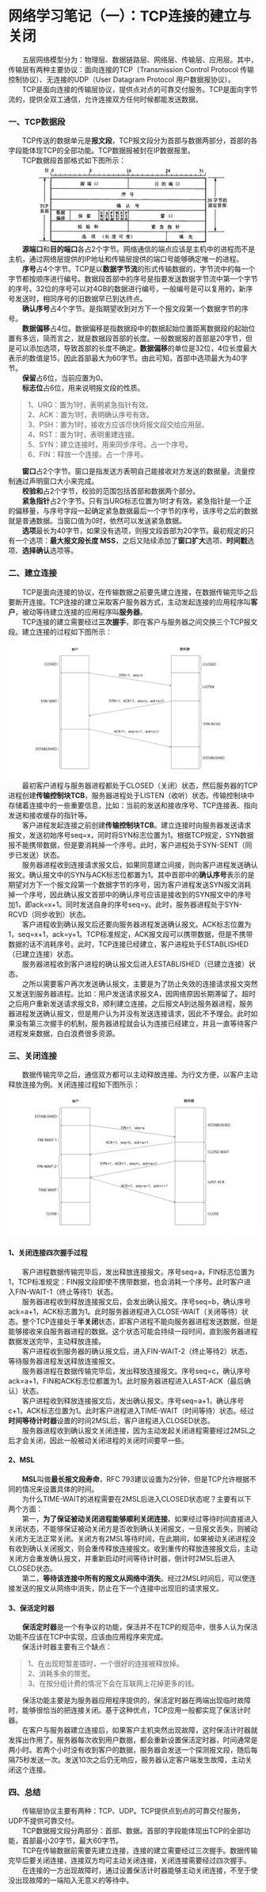 # 网络学习笔记（一）：TCP连接的建立与关闭
&emsp;&emsp;五层网络模型分为：物理层、数据链路层、网络层、传输层、应用层。其中，传输层有两种主要协议：面向连接的TCP（Transmission Control Protocol 传输控制协议）、无连接的UDP（User Datagram Protocol 用户数据报协议）。<br/>
&emsp;&emsp;TCP是面向连接的传输层协议，提供点对点的可靠交付服务。TCP是面向字节流的，提供全双工通信，允许连接双方任何时候都能发送数据。<br/>
### 一、TCP数据段
&emsp;&emsp;TCP传送的数据单元是**报文段**，TCP报文段分为首部与数据两部分，首部的各字段能体现TCP的全部功能。TCP数据报被封在IP数据报里。<br/>
&emsp;&emsp;TCP数据段首部格式如下图所示：<br/>
![TCP数据段首部](../image/network/tcp_1.jpg)
&emsp;&emsp;**源端口**和**目的端口**各占2个字节。网络通信的端点应该是主机中的进程而不是主机，通过网络层提供的IP地址和传输层提供的端口号能够确定唯一的进程。<br/>
&emsp;&emsp;**序号**占4个字节。TCP是以**数据字节流**的形式传输数据的，字节流中的每一个字节都按顺序进行编号。数据段首部中的序号是指要发送数据字节流中第一个字节的序号。32位的序号可以对4GB的数据进行编号，一般编号是可以复用的，新序号发送时，相同序号的旧数据早已到达终点。<br/>
&emsp;&emsp;**确认序号**占4个字节。是指期望收到对方下一个报文段第一个数据字节的序号。<br/>
&emsp;&emsp;**数据偏移**占4位。数据偏移是指数据段中的数据起始位置距离数据段的起始位置有多远，简而言之，就是数据段首部的长度。一般数据报的首部是20字节，但是可以添加选项，导致首部的长度不确定。**数据偏移**的单位是32位，4位长度最大表示的数值是15，因此首部最大为60字节。由此可知，首部中选项最大为40字节。<br/>
&emsp;&emsp;**保留**占6位，当前应置为0。<br/>
&emsp;&emsp;**标志位**占6位，用来说明报文段的性质。<br/>
> 1、URG：置为1时，表明紧急指针有效。<br/>
> 2、ACK：置为1时，表明确认序号有效。<br/>
> 3、PSH：置为1时，接收方应该尽快将报文段交给应用层。<br/>
> 4、RST：置为1时，表明重建连接。<br/>
> 5、SYN：建立连接时，用来同步序号。占一个序号。<br/>
> 6、FIN：释放一个连接。占一个序号。<br/>

&emsp;&emsp;**窗口**占2个字节。窗口是指发送方表明自己能接收对方发送的数据量。流量控制通过声明窗口大小来完成。<br/>
&emsp;&emsp;**校验和**占2个字节，校验的范围包括首部和数据两个部分。<br/>
&emsp;&emsp;**紧急指针**占2个字节。只有当URG标志位置为1时才有效。紧急指针是一个正的偏移量，与序号字段一起确定紧急数据最后一个字节的序号，该序号之后的数据就是普通数据。当窗口值为0时，依然可以发送紧急数据。<br/> 
&emsp;&emsp;**选项**最长为40字节，如果没有选项，则报文段首部为20字节。最初规定的只有一个选项：**最大报文段长度 MSS**，之后又陆续添加了**窗口扩大**选项、**时间戳**选项、**选择确认**选项等。<br/> 
### 二、建立连接
&emsp;&emsp;TCP是面向连接的协议，在传输数据之前要先建立连接，在数据传输完毕之后要断开连接。TCP连接的建立采取客户服务器方式，主动发起连接的应用程序叫**客户**，被动等待建立连接的应用程序叫**服务器**。<br/>
&emsp;&emsp;TCP连接的建立需要经过**三次握手**，即在客户与服务器之间交换三个TCP报文段。建立连接的过程如下图所示：<br/>
![TCP连接建立](../image/network/tcp_2.png)
&emsp;&emsp;最初客户进程与服务器进程都处于CLOSED（关闭）状态，然后服务器的TCP进程创建**传输控制块TCB**，服务器进程处于LISTEN（收听）状态。传输控制块中存储着连接中的一些重要信息，比如：当前的发送和接收序号、TCP连接表、指向发送和接收缓存的指针等。<br/>
&emsp;&emsp;客户进程发起连接之前创建**传输控制块TCB**。建立连接时向服务器发送请求报文，发送初始序号seq=x，同时将SYN标志位置为1。根据TCP规定，SYN数据报不能携带数据，但是要消耗掉一个序号。此时，客户进程处于SYN-SENT（同步已发送）状态。<br/>
&emsp;&emsp;服务器进程收到连接请求报文后，如果同意建立间接，则向客户进程发送确认报文。确认报文中的SYN与ACK标志位都置为1。其中首部中的**确认序号**表示的是期望对方下一个报文段第一个数据字节的序号，因为客户进程发送SYN报文消耗掉一个序号，因此确认报文首部中的确认序号应该是接收到的SYN报文中的序号加1，即ack=x+1。同时发送自身的序号seq=y。此时，服务器进程处于SYN-RCVD（同步收到）状态。<br/>
&emsp;&emsp;客户进程收到确认报文后还要向服务器进程发送确认报文。ACK标志位置为1，seq=x+1，ack=y+1。TCP标准规定，ACK报文段可以携带数据，但是不携带数据的话不消耗序号。此时，TCP连接已经建立，客户进程处于ESTABLISHED（已建立连接）状态。<br/>
&emsp;&emsp;服务器进程收到客户进程的确认报文后进入ESTABLISHED（已建立连接）状态。<br/>
&emsp;&emsp;之所以需要客户再次发送确认报文，主要是为了防止失效的连接请求报文突然又发送到服务器进程。比如：用户发送请求报文A，因网络原因长期滞留了。超时之后用户重新发送请求报文B，顺利建立连接。之后报文A到达服务器进程，服务器进程发送确认报文，但是用户认为并没有发送连接请求，因此不予理会。此时如果没有第三次握手的机制，服务器进程就会认为连接已经建立，并且一直等待客户进程发来数据，白白浪费很多资源。<br/>
### 三、关闭连接
&emsp;&emsp;数据传输完毕之后，通信双方都可以主动释放连接。为行文方便，以客户主动释放连接为例。关闭连接过程如下图所示：<br/>
![TCP连接关闭](../image/network/tcp_3.jpg)
#### 1、关闭连接四次握手过程
&emsp;&emsp;客户进程数据传输完毕后，发出释放连接报文。序号seq=a，FIN标志位置为1，TCP标准规定：FIN报文段即使不携带数据，也会消耗一个序号。此时客户进入FIN-WAIT-1（终止等待1）状态。<br/>
&emsp;&emsp;服务器进程收到释放连接报文后，会发出确认报文。序号seq=b，确认序号ack=a+1，ACK标志置为1。此时服务器进程进入CLOSE-WAIT（关闭等待）状态。整个TCP连接处于**半关闭**状态，即客户进程不能向服务器进程发送数据，但是能够接收来自服务器进程的数据。这个状态可能会持续一段时间，直到服务器进程数据发送完毕，主动释放连接。<br/>
&emsp;&emsp;客户进程收到服务器的确认报文后，进入FIN-WAIT-2（终止等待2）状态，等待服务器进程发送释放连接报文。<br/>
&emsp;&emsp;服务器进程在数据传输完毕后，发出释放连接报文。序号seq=c，确认序号ack=a+1，FIN和ACK标志位都置为1。此时服务器进程进入LAST-ACK（最后确认）状态。<br/>
&emsp;&emsp;客户进程收到释放连接报文后，发出确认报文。序号seq=a+1，确认序号c+1，ACK标志位置为1。此时客户进程进入TIME-WAIT（时间等待）状态。经过**时间等待计时器**设置的时间2MSL后，客户进程进入CLOSED状态。<br/>
&emsp;&emsp;服务器进程收到确认报文关闭连接，因为主动发起关闭进程需要经过2MSL之后才会关闭，因此一般被动关闭进程的关闭时间要早一些。<br/>
#### 2、MSL
&emsp;&emsp;**MSL**叫做**最长报文段寿命**，RFC 793建议设置为2分钟，但是TCP允许根据不同的情况来设置具体的时间。<br/>
&emsp;&emsp;为什么TIME-WAIT的进程需要在2MSL后进入CLOSED状态呢？主要有以下两个方面：<br/>
&emsp;&emsp;第一，**为了保证被动关闭进程能够顺利关闭连接**。如果经过等待时间直接进入关闭状态，不能够保证被动关闭方是否收到确认关闭报文，一旦报文丢失，则被动关闭方无法正常关闭。关闭方有2MSL等待时间，在此期间，如果被动关闭进程没有收到确认关闭报文，则会重传释放连接报文。收到重传的释放连接报文后，主动关闭方会重发确认报文，并重新启动时间等待计时器，倒计时2MSL后进入CLOSED状态。<br/>
&emsp;&emsp;第二，**等待该连接中所有的报文从网络中消失**。经过2MSL时间后，可以使连接发送的报文从网络中消失，防止在下一个连接中出现旧的请求报文。<br/>
#### 3、保活定时器
&emsp;&emsp;**保活定时器**是一个有争议的功能，保活并不在TCP的规范中，很多人认为保活功能不应该在TCP中实现，应该由应用程序来完成。<br/>
&emsp;&emsp;保活计时器主要有三个缺点：<br/>
> 1、在出现短暂差错时，一个很好的连接被释放掉。<br/>
> 2、消耗多余的带宽。<br/>
> 3、在按分组计费的情况下会在互联网上花掉更多的钱。<br/>

&emsp;&emsp;保活功能主要是为服务器应用程序提供的，保活定时器在两端出现临时故障时，能够很恰当的把连接关闭。基于这种优点，TCP应用一般都实现了保活计时器。<br/>
&emsp;&emsp;在客户与服务器建立连接后，如果客户主机突然出现故障，这时保活计时器就发挥出作用了。服务器每次收到用户数据，都会重新设置保活定时器，时间通常是两小时。若两个小时没有收到客户的数据，服务器会发送一个探测报文段，随后每隔75秒发送一次。发送10次之后仍无响应，服务器认定客户端发生故障，主动关闭这个连接。<br/>
### 四、总结
&emsp;&emsp;传输层协议主要有两种：TCP、UDP。TCP提供点到点的可靠交付服务，UDP不提供可靠交付。<br/>
&emsp;&emsp;TCP数据报文段分两部分：首部、数据。首部的字段能体现出TCP的全部功能，首部最小20字节，最大60字节。<br/>
&emsp;&emsp;TCP在传输数据前需要先建立连接，连接的建立需要经过三次握手。数据传输完毕后要关闭连接，连接双方均可主动关闭连接，关闭连接需要经过四次握手。<br/>
&emsp;&emsp;在连接的一方出现故障时，通过设置保活计时器能够主动关闭连接，不至于使没出现故障的一端陷入无意义的等待中。<br/>